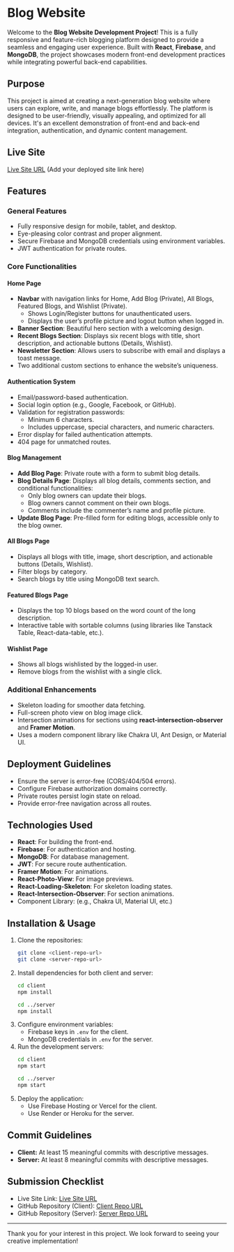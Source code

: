 # Blog Website

Welcome to the **Blog Website Development Project**! This is a fully responsive and feature-rich blogging platform designed to provide a seamless and engaging user experience. Built with **React**, **Firebase**, and **MongoDB**, the project showcases modern front-end development practices while integrating powerful back-end capabilities.

## Purpose

This project is aimed at creating a next-generation blog website where users can explore, write, and manage blogs effortlessly. The platform is designed to be user-friendly, visually appealing, and optimized for all devices. It's an excellent demonstration of front-end and back-end integration, authentication, and dynamic content management.

## Live Site
[Live Site URL](#) (Add your deployed site link here)

## Features

### General Features
- Fully responsive design for mobile, tablet, and desktop.
- Eye-pleasing color contrast and proper alignment.
- Secure Firebase and MongoDB credentials using environment variables.
- JWT authentication for private routes.

### Core Functionalities

#### Home Page
- **Navbar** with navigation links for Home, Add Blog (Private), All Blogs, Featured Blogs, and Wishlist (Private).
  - Shows Login/Register buttons for unauthenticated users.
  - Displays the user’s profile picture and logout button when logged in.
- **Banner Section**: Beautiful hero section with a welcoming design.
- **Recent Blogs Section**: Displays six recent blogs with title, short description, and actionable buttons (Details, Wishlist).
- **Newsletter Section**: Allows users to subscribe with email and displays a toast message.
- Two additional custom sections to enhance the website’s uniqueness.

#### Authentication System
- Email/password-based authentication.
- Social login option (e.g., Google, Facebook, or GitHub).
- Validation for registration passwords:
  - Minimum 6 characters.
  - Includes uppercase, special characters, and numeric characters.
- Error display for failed authentication attempts.
- 404 page for unmatched routes.

#### Blog Management
- **Add Blog Page**: Private route with a form to submit blog details.
- **Blog Details Page**: Displays all blog details, comments section, and conditional functionalities:
  - Only blog owners can update their blogs.
  - Blog owners cannot comment on their own blogs.
  - Comments include the commenter’s name and profile picture.
- **Update Blog Page**: Pre-filled form for editing blogs, accessible only to the blog owner.

#### All Blogs Page
- Displays all blogs with title, image, short description, and actionable buttons (Details, Wishlist).
- Filter blogs by category.
- Search blogs by title using MongoDB text search.

#### Featured Blogs Page
- Displays the top 10 blogs based on the word count of the long description.
- Interactive table with sortable columns (using libraries like Tanstack Table, React-data-table, etc.).

#### Wishlist Page
- Shows all blogs wishlisted by the logged-in user.
- Remove blogs from the wishlist with a single click.

### Additional Enhancements
- Skeleton loading for smoother data fetching.
- Full-screen photo view on blog image click.
- Intersection animations for sections using **react-intersection-observer** and **Framer Motion**.
- Uses a modern component library like Chakra UI, Ant Design, or Material UI.

## Deployment Guidelines
- Ensure the server is error-free (CORS/404/504 errors).
- Configure Firebase authorization domains correctly.
- Private routes persist login state on reload.
- Provide error-free navigation across all routes.

## Technologies Used
- **React**: For building the front-end.
- **Firebase**: For authentication and hosting.
- **MongoDB**: For database management.
- **JWT**: For secure route authentication.
- **Framer Motion**: For animations.
- **React-Photo-View**: For image previews.
- **React-Loading-Skeleton**: For skeleton loading states.
- **React-Intersection-Observer**: For section animations.
- Component Library: (e.g., Chakra UI, Material UI, etc.)

## Installation & Usage

1. Clone the repositories:
   ```bash
   git clone <client-repo-url>
   git clone <server-repo-url>
   ```
2. Install dependencies for both client and server:
   ```bash
   cd client
   npm install

   cd ../server
   npm install
   ```
3. Configure environment variables:
   - Firebase keys in `.env` for the client.
   - MongoDB credentials in `.env` for the server.
4. Run the development servers:
   ```bash
   cd client
   npm start

   cd ../server
   npm start
   ```
5. Deploy the application:
   - Use Firebase Hosting or Vercel for the client.
   - Use Render or Heroku for the server.

## Commit Guidelines
- **Client:** At least 15 meaningful commits with descriptive messages.
- **Server:** At least 8 meaningful commits with descriptive messages.

## Submission Checklist
- Live Site Link: [Live Site URL](#)
- GitHub Repository (Client): [Client Repo URL](#)
- GitHub Repository (Server): [Server Repo URL](#)

---

Thank you for your interest in this project. We look forward to seeing your creative implementation!
